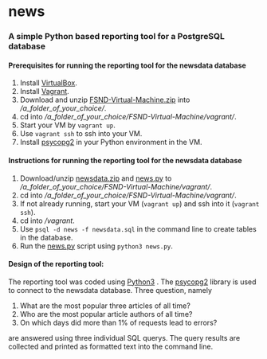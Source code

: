 # news
### A simple Python based reporting tool for a PostgreSQL database

#### Prerequisites for running the reporting tool for the newsdata database
1. Install [VirtualBox](https://www.virtualbox.org/wiki/Download_Old_Builds_5_1).
2. Install [Vagrant](https://www.vagrantup.com/downloads.html).
3. Download and unzip [FSND-Virtual-Machine.zip](https://s3.amazonaws.com/video.udacity-data.com/topher/2018/April/5acfbfa3_fsnd-virtual-machine/fsnd-virtual-machine.zip) into */a_folder_of_your_choice/*.
4. cd into */a_folder_of_your_choice/FSND-Virtual-Machine/vagrant/*.
5. Start your VM by `vagrant up`.
6. Use `vagrant ssh` to ssh into your VM.
7. Install [psycopg2](http://initd.org/psycopg/) in your Python environment in the VM.

#### Instructions for running the reporting tool for the newsdata database
1. Download/unzip [newsdata.zip](https://d17h27t6h515a5.cloudfront.net/topher/2016/August/57b5f748_newsdata/newsdata.zip) and [news.py](/news.py) to */a_folder_of_your_choice/FSND-Virtual-Machine/vagrant/*.
2. cd into */a_folder_of_your_choice/FSND-Virtual-Machine/vagrant/*.
3. If not already running, start your VM (`vagrant up`) and ssh into it (`vagrant ssh`).
4. cd into */vagrant*.
5. Use `psql -d news -f newsdata.sql` in the command line to create tables in the database.
6. Run the [news.py](/news.py) script using `python3 news.py`.

#### Design of the reporting tool:
The reporting tool was coded using [Python3](https://www.python.org/) . The [psycopg2](http://initd.org/psycopg/) library is used to connect to the
newsdata database. Three question, namely
1. What are the most popular three articles of all time?
2. Who are the most popular article authors of all time?
3. On which days did more than 1% of requests lead to errors?

are answered using three individual SQL querys. The query results are collected and
printed as formatted text into the command line.
